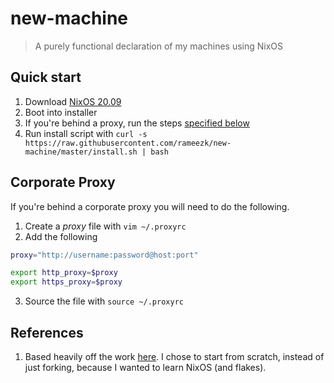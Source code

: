 # new-machine

> A purely functional declaration of my machines using NixOS

## Quick start
1. Download [NixOS 20.09](https://channels.nixos.org/nixos-20.09/latest-nixos-plasma5-x86_64-linux.iso)
2. Boot into installer
3. If you're behind a proxy, run the steps [specified below](#corporate-proxy)
4. Run install script with `curl -s https://raw.githubusercontent.com/rameezk/new-machine/master/install.sh | bash`
<!-- 3. Clone this repo with `git clone https://github.com/rameezk/new-machine /mnt/etc/nixos` -->
<!-- 4. Setup partitions and mounts with `sudo ./mnt/etc/nixos/hosts/{machine-name}/partition-and-mount.sh`, replacing `{machine-name}` with a machine name seens in `hosts` -->

## Corporate Proxy
If you're behind a corporate proxy you will need to do the following.

1. Create a _proxy_ file with `vim ~/.proxyrc`
2. Add the following

``` sh
proxy="http://username:password@host:port"

export http_proxy=$proxy
export https_proxy=$proxy
```
3. Source the file with `source ~/.proxyrc`

## References
1. Based heavily off the work [here](https://github.com/hlissner/dotfiles). I chose to start from scratch, instead of just forking, because I wanted to learn NixOS (and flakes).

